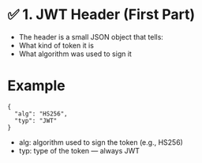 # ✅ 1. JWT Header (First Part)
- The header is a small JSON object that tells:
- What kind of token it is
- What algorithm was used to sign it

# Example 
```
{
  "alg": "HS256",
  "typ": "JWT"
}
```

- alg: algorithm used to sign the token (e.g., HS256)
- typ: type of the token — always JWT